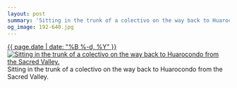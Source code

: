 ```yaml
---
layout: post
summary: 'Sitting in the trunk of a colectivo on the way back to Huarocondo from the Sacred Valley.'
og_image: 192-640.jpg
---
```


<p>
 <time>
  <a href="/192">
   {{ page.date | date: "%B %-d, %Y" }}
  </a>
 </time>
 <a href="/192">
  <img alt="Sitting in the trunk of a colectivo on the way back to Huarocondo from the Sacred Valley." sizes="(min-width: 700px) 50vw, calc(100vw - 2rem)" src="{{ site.assets_url }}/192-320.jpg" srcset="{{ site.assets_url }}/192-640.jpg 640w, {{ site.assets_url }}/192-480.jpg 480w, {{ site.assets_url }}/192-320.jpg 320w, {{ site.assets_url }}/192-160.jpg 160w"/>
 </a>
 <span>
  Sitting in the trunk of a colectivo on the way back to Huarocondo from the Sacred Valley.
 </span>
</p>
